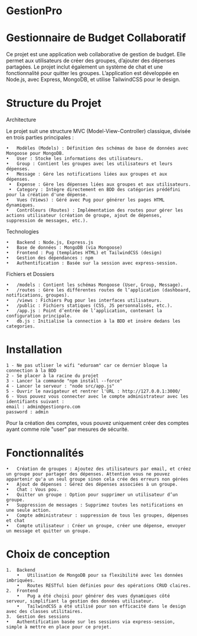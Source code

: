 # GestionPro

# Gestionnaire de Budget Collaboratif

Ce projet est une application web collaborative de gestion de budget. Elle permet aux utilisateurs de créer des groupes, d’ajouter des dépenses partagées. Le projet inclut également un système de chat et une fonctionnalité pour quitter les groupes. L’application est développée en Node.js, avec Express, MongoDB, et utilise TailwindCSS pour le design.

# Structure du Projet

Architecture

Le projet suit une structure MVC (Model-View-Controller) classique, divisée en trois parties principales :

	•	Modèles (Models) : Définition des schémas de base de données avec Mongoose pour MongoDB.
	•	User : Stocke les informations des utilisateurs.
	•	Group : Contient les groupes avec les utilisateurs et leurs dépenses.
	•	Message : Gère les notifications liées aux groupes et aux dépenses.
 	 •	Expense : Gère les dépenses liées aux groupes et aux utilisateurs.
 	 •	Category : Intègre directement en BDD des catégories prédéfini pour la création d'une dépense.
	•	Vues (Views) : Géré avec Pug pour générer les pages HTML dynamiques.
	•	Contrôleurs (Routes) : Implémentation des routes pour gérer les actions utilisateur (création de groupe, ajout de dépenses, suppression de messages, etc.).

 Technologies

	•	Backend : Node.js, Express.js
	•	Base de données : MongoDB (via Mongoose)
	•	Frontend : Pug (templates HTML) et TailwindCSS (design)
	•	Gestion des dépendances : npm
	•	Authentification : Basée sur la session avec express-session.

Fichiers et Dossiers

	•	/models : Contient les schémas Mongoose (User, Group, Message).
	•	/routes : Gère les différentes routes de l’application (dashboard, notifications, groupes).
	•	/views : Fichiers Pug pour les interfaces utilisateurs.
	•	/public : Fichiers statiques (CSS, JS personnalisés, etc.).
	•	/app.js : Point d’entrée de l’application, contenant la configuration principale.
	•	db.js : Initialise la connection à la BDD et insère dedans les categories.

 # Installation

	1 - Ne pas utliser le wifi "eduroam" car ce dernier bloque la connection à la BDD
	2 - Se placer à la racine du projet
	3 - Lancer la commande "npm install --force"
	4 - Lancer le serveur : "node src/app.js"
	5 - Ouvrir le navigateur et rentrer l'URL : http://127.0.0.1:3000/
	6 - Vous pouvez vous connecter avec le compte administrateur avec les identifiants suivant : 
	email : admin@gestionpro.com
	password : admin
 Pour la création des comptes, vous pouvez uniquement créer des comptes ayant comme role "user" par mesures de sécurité.

# Fonctionnalités

	•	Création de groupes : Ajoutez des utilisateurs par email, et créez un groupe pour partager des dépenses. Attention vous ne pouvez appartenir qu'a un seul groupe sinon cela crée des erreurs non gérées
	•	Ajout de dépenses : Gérez des dépenses associées à un groupe.
	•	Chat : Vous pou.
	•	Quitter un groupe : Option pour supprimer un utilisateur d’un groupe.
	•	Suppression de messages : Supprimez toutes les notifications en une seule action.
 	•	Compte administrateur : suppression de tous les groupes, dépenses et chat
  	•	Compte utilisateur : Créer un groupe, créer une dépense, envoyer un message et quitter un groupe.
   
# Choix de conception

	1.	Backend
		•	Utilisation de MongoDB pour sa flexibilité avec les données imbriquées.
		•	Routes RESTful bien définies pour des opérations CRUD claires.
	2.	Frontend
		•	Pug a été choisi pour générer des vues dynamiques côté serveur, simplifiant la gestion des données utilisateur.
		•	TailwindCSS a été utilisé pour son efficacité dans le design avec des classes utilitaires.
	3.	Gestion des sessions
	•	Authentification basée sur les sessions via express-session, simple à mettre en place pour ce projet.


 
